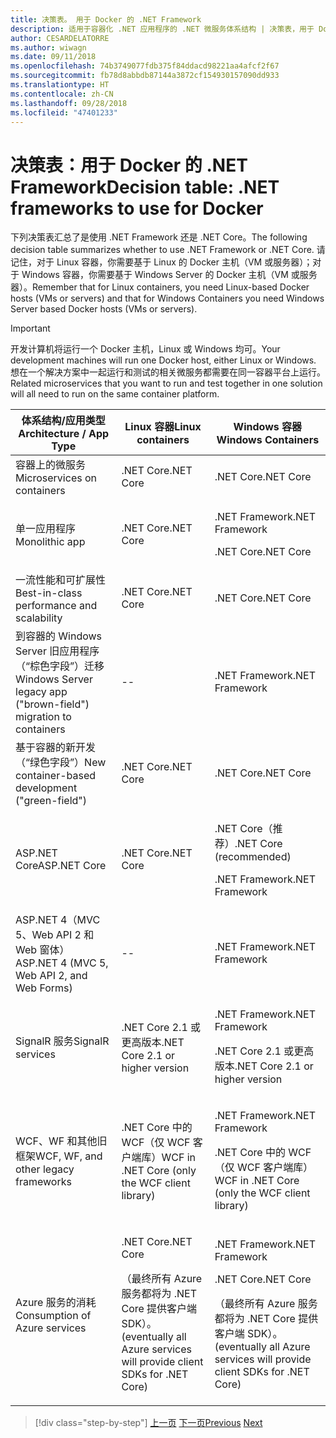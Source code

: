 ```yaml
---
title: 决策表。 用于 Docker 的 .NET Framework
description: 适用于容器化 .NET 应用程序的 .NET 微服务体系结构 | 决策表，用于 Docker 的 .NET Framework
author: CESARDELATORRE
ms.author: wiwagn
ms.date: 09/11/2018
ms.openlocfilehash: 74b3749077fdb375f84ddacd98221aa4afcf2f67
ms.sourcegitcommit: fb78d8abbdb87144a3872cf154930157090dd933
ms.translationtype: HT
ms.contentlocale: zh-CN
ms.lasthandoff: 09/28/2018
ms.locfileid: "47401233"
---
```

# <a name="decision-table-net-frameworks-to-use-for-docker"></a><span data-ttu-id="295cc-104">决策表：用于 Docker 的 .NET Framework</span><span class="sxs-lookup"><span data-stu-id="295cc-104">Decision table: .NET frameworks to use for Docker</span></span>

<span data-ttu-id="295cc-105">下列决策表汇总了是使用 .NET Framework 还是 .NET Core。</span><span class="sxs-lookup"><span data-stu-id="295cc-105">The following decision table summarizes whether to use .NET Framework or .NET Core.</span></span> <span data-ttu-id="295cc-106">请记住，对于 Linux 容器，你需要基于 Linux 的 Docker 主机（VM 或服务器）；对于 Windows 容器，你需要基于 Windows Server 的 Docker 主机（VM 或服务器）。</span><span class="sxs-lookup"><span data-stu-id="295cc-106">Remember that for Linux containers, you need Linux-based Docker hosts (VMs or servers) and that for Windows Containers you need Windows Server based Docker hosts (VMs or servers).</span></span>

> [!IMPORTANT]
> <span data-ttu-id="295cc-107">开发计算机将运行一个 Docker 主机，Linux 或 Windows 均可。</span><span class="sxs-lookup"><span data-stu-id="295cc-107">Your development machines will run one Docker host, either Linux or Windows.</span></span> <span data-ttu-id="295cc-108">想在一个解决方案中一起运行和测试的相关微服务都需要在同一容器平台上运行。</span><span class="sxs-lookup"><span data-stu-id="295cc-108">Related microservices that you want to run and test together in one solution will all need to run on the same container platform.</span></span>

<table>
<thead>
<tr class="header">
<th><span data-ttu-id="295cc-109"><strong>体系结构/应用类型</strong></span><span class="sxs-lookup"><span data-stu-id="295cc-109"><strong>Architecture / App Type</strong></span></span></th>
<th><span data-ttu-id="295cc-110"><strong>Linux 容器</strong></span><span class="sxs-lookup"><span data-stu-id="295cc-110"><strong>Linux containers</strong></span></span></th>
<th><span data-ttu-id="295cc-111"><strong>Windows 容器</strong></span><span class="sxs-lookup"><span data-stu-id="295cc-111"><strong>Windows Containers</strong></span></span></th>
</tr>
</thead>
<tbody>
<tr class="odd">
<td><span data-ttu-id="295cc-112">容器上的微服务</span><span class="sxs-lookup"><span data-stu-id="295cc-112">Microservices on containers</span></span></td>
<td><span data-ttu-id="295cc-113">.NET Core</span><span class="sxs-lookup"><span data-stu-id="295cc-113">.NET Core</span></span></td>
<td><span data-ttu-id="295cc-114">.NET Core</span><span class="sxs-lookup"><span data-stu-id="295cc-114">.NET Core</span></span></td>
</tr>
<tr class="even">
<td><span data-ttu-id="295cc-115">单一应用程序</span><span class="sxs-lookup"><span data-stu-id="295cc-115">Monolithic app</span></span></td>
<td><span data-ttu-id="295cc-116">.NET Core</span><span class="sxs-lookup"><span data-stu-id="295cc-116">.NET Core</span></span></td>
<td><p><span data-ttu-id="295cc-117">.NET Framework</span><span class="sxs-lookup"><span data-stu-id="295cc-117">.NET Framework</span></span></p>
<p><span data-ttu-id="295cc-118">.NET Core</span><span class="sxs-lookup"><span data-stu-id="295cc-118">.NET Core</span></span></p></td>
</tr>
<tr class="odd">
<td><span data-ttu-id="295cc-119">一流性能和可扩展性</span><span class="sxs-lookup"><span data-stu-id="295cc-119">Best-in-class performance and scalability</span></span></td>
<td><span data-ttu-id="295cc-120">.NET Core</span><span class="sxs-lookup"><span data-stu-id="295cc-120">.NET Core</span></span></td>
<td><span data-ttu-id="295cc-121">.NET Core</span><span class="sxs-lookup"><span data-stu-id="295cc-121">.NET Core</span></span></td>
</tr>
<tr class="even">
<td><span data-ttu-id="295cc-122">到容器的 Windows Server 旧应用程序（“棕色字段”）迁移</span><span class="sxs-lookup"><span data-stu-id="295cc-122">Windows Server legacy app ("brown-field") migration to containers</span></span></td>
<td>--</td>
<td><span data-ttu-id="295cc-123">.NET Framework</span><span class="sxs-lookup"><span data-stu-id="295cc-123">.NET Framework</span></span></td>
</tr>
<tr class="odd">
<td><span data-ttu-id="295cc-124">基于容器的新开发（“绿色字段”）</span><span class="sxs-lookup"><span data-stu-id="295cc-124">New container-based development ("green-field")</span></span></td>
<td><span data-ttu-id="295cc-125">.NET Core</span><span class="sxs-lookup"><span data-stu-id="295cc-125">.NET Core</span></span></td>
<td><span data-ttu-id="295cc-126">.NET Core</span><span class="sxs-lookup"><span data-stu-id="295cc-126">.NET Core</span></span></td>
</tr>
<tr class="even">
<td><span data-ttu-id="295cc-127">ASP.NET Core</span><span class="sxs-lookup"><span data-stu-id="295cc-127">ASP.NET Core</span></span></td>
<td><span data-ttu-id="295cc-128">.NET Core</span><span class="sxs-lookup"><span data-stu-id="295cc-128">.NET Core</span></span></td>
<td><p><span data-ttu-id="295cc-129">.NET Core（推荐）</span><span class="sxs-lookup"><span data-stu-id="295cc-129">.NET Core (recommended)</span></span></p>
<p><span data-ttu-id="295cc-130">.NET Framework</span><span class="sxs-lookup"><span data-stu-id="295cc-130">.NET Framework</span></span></p></td>
</tr>
<tr class="odd">
<td><span data-ttu-id="295cc-131">ASP.NET 4（MVC 5、Web API 2 和 Web 窗体）</span><span class="sxs-lookup"><span data-stu-id="295cc-131">ASP.NET 4 (MVC 5, Web API 2, and Web Forms)</span></span></td>
<td>--</td>
<td><span data-ttu-id="295cc-132">.NET Framework</span><span class="sxs-lookup"><span data-stu-id="295cc-132">.NET Framework</span></span></td>
</tr>
<tr class="even">
<td><span data-ttu-id="295cc-133">SignalR 服务</span><span class="sxs-lookup"><span data-stu-id="295cc-133">SignalR services</span></span></td>
<td><span data-ttu-id="295cc-134">.NET Core 2.1 或更高版本</span><span class="sxs-lookup"><span data-stu-id="295cc-134">.NET Core 2.1 or higher version</span></span></td>
<td><p><span data-ttu-id="295cc-135">.NET Framework</span><span class="sxs-lookup"><span data-stu-id="295cc-135">.NET Framework</span></span></p>
<p><span data-ttu-id="295cc-136">.NET Core 2.1 或更高版本</span><span class="sxs-lookup"><span data-stu-id="295cc-136">.NET Core 2.1 or higher version</span></span></p></td>
</tr>
<tr class="odd">
<td><span data-ttu-id="295cc-137">WCF、WF 和其他旧框架</span><span class="sxs-lookup"><span data-stu-id="295cc-137">WCF, WF, and other legacy frameworks</span></span></td>
<td><span data-ttu-id="295cc-138">.NET Core 中的 WCF（仅 WCF 客户端库）</span><span class="sxs-lookup"><span data-stu-id="295cc-138">WCF in .NET Core (only the WCF client library)</span></span></td>
<td><p><span data-ttu-id="295cc-139">.NET Framework</span><span class="sxs-lookup"><span data-stu-id="295cc-139">.NET Framework</span></span></p>
<p><span data-ttu-id="295cc-140">.NET Core 中的 WCF（仅 WCF 客户端库）</span><span class="sxs-lookup"><span data-stu-id="295cc-140">WCF in .NET Core (only the WCF client library)</span></span></p></td>
</tr>
<tr class="even">
<td><span data-ttu-id="295cc-141">Azure 服务的消耗</span><span class="sxs-lookup"><span data-stu-id="295cc-141">Consumption of Azure services</span></span></td>
<td><p><span data-ttu-id="295cc-142">.NET Core</span><span class="sxs-lookup"><span data-stu-id="295cc-142">.NET Core</span></span></p>
<p><span data-ttu-id="295cc-143">（最终所有 Azure 服务都将为 .NET Core 提供客户端 SDK）。</span><span class="sxs-lookup"><span data-stu-id="295cc-143">(eventually all Azure services will provide client SDKs for .NET Core)</span></span></p></td>
<td><p><span data-ttu-id="295cc-144">.NET Framework</span><span class="sxs-lookup"><span data-stu-id="295cc-144">.NET Framework</span></span></p>
<p><span data-ttu-id="295cc-145">.NET Core</span><span class="sxs-lookup"><span data-stu-id="295cc-145">.NET Core</span></span></p>
<p><span data-ttu-id="295cc-146">（最终所有 Azure 服务都将为 .NET Core 提供客户端 SDK）。</span><span class="sxs-lookup"><span data-stu-id="295cc-146">(eventually all Azure services will provide client SDKs for .NET Core)</span></span></p></td>
</tr>
</tbody>
</table>

>[!div class="step-by-step"]
<span data-ttu-id="295cc-147">[上一页](net-framework-container-scenarios.md)
[下一页](net-container-os-targets.md)</span><span class="sxs-lookup"><span data-stu-id="295cc-147">[Previous](net-framework-container-scenarios.md)
[Next](net-container-os-targets.md)</span></span>

